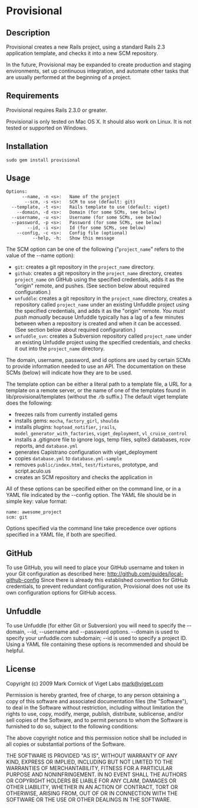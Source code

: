 # Provisional

## Description

Provisional creates a new Rails project, using a standard Rails 2.3 application template, and checks it into a new SCM repository.

In the future, Provisional may be expanded to create production and staging environments, set up continuous integration, and automate other tasks that are usually performed at the beginning of a project.

## Requirements

Provisional requires Rails 2.3.0 or greater.

Provisional is only tested on Mac OS X. It should also work on Linux. It is not tested or supported on Windows.

## Installation

    sudo gem install provisional

## Usage

    Options:
          --name, -n <s>:   Name of the project
           --scm, -s <s>:   SCM to use (default: git)
      --template, -t <s>:   Rails template to use (default: viget)
        --domain, -d <s>:   Domain (for some SCMs, see below)
      --username, -u <s>:   Username (for some SCMs, see below)
      --password, -p <s>:   Password (for some SCMs, see below)
            --id, -i <s>:   Id (for some SCMs, see below)
        --config, -c <s>:   Config file (optional)
              --help, -h:   Show this message

The SCM option can be one of the following ("`project_name`" refers to the value of the --name option):

* `git`: creates a git repository in the `project_name` directory.
* `github`: creates a git repository in the `project_name` directory, creates `project_name` on GitHub using the specified credentials, adds it as the "origin" remote, and pushes. (See section below about required configuration.)
* `unfuddle`: creates a git repository in the `project_name` directory, creates a repository called `project_name` under an existing Unfuddle project using the specified credentials, and adds it as the "origin" remote. _You must push manually_ because Unfuddle typically has a lag of a few minutes between when a repository is created and when it can be accessed. (See section below about required configuration.)
* `unfuddle_svn`: creates a Subversion repository called `project_name` under an existing Unfuddle project using the specified credentials, and checks it out into the `project_name` directory.

The domain, username, password, and id options are used by certain SCMs to provide information needed to use an API. The documentation on these SCMs (below) will indicate how they are to be used.

The template option can be either a literal path to a template file, a URL for a template on a remote server, or the name of one of the templates found in lib/provisional/templates (without the .rb suffix.) The default viget template does the following:

* freezes rails from currently installed gems
* installs gems: `mocha`, `factory_girl`, `shoulda`
* installs plugins: `hoptoad_notifier`, `jrails`, `model_generator_with_factories`, `viget_deployment`, `vl_cruise_control`
* installs a .gitignore file to ignore logs, temp files, sqlite3 databases, rcov reports, and `database.yml`
* generates Capistrano configuration with viget_deployment
* copies `database.yml` to `database.yml-sample`
* removes `public/index.html`, `test/fixtures`, prototype, and script.aculo.us
* creates an SCM repository and checks the application in

All of these options can be specified either on the command line, or in a YAML file indicated by the --config option. The YAML file should be in simple key: value format:

    name: awesome_project
    scm: git

Options specified via the command line take precedence over options specified in a YAML file, if both are specified.

## GitHub

To use GitHub, you will need to place your GitHub username and token in your Git configuration as described here: http://github.com/guides/local-github-config Since there is already this established convention for GitHub credentials, to prevent redundant configuration, Provisional does not use its own configuration options for GitHub access.

## Unfuddle

To use Unfuddle (for either Git or Subversion) you will need to specify the --domain, --id, --username and --password options. --domain is used to specify your unfuddle.com subdomain; --id is used to specify a project ID. Using a YAML file containing these options is recommended and should be helpful.

## License

Copyright (c) 2009 Mark Cornick of Viget Labs <mark@viget.com>

Permission is hereby granted, free of charge, to any person obtaining a copy of this software and associated documentation files (the "Software"), to deal in the Software without restriction, including without limitation the rights to use, copy, modify, merge, publish, distribute, sublicense, and/or sell copies of the Software, and to permit persons to whom the Software is furnished to do so, subject to the following conditions:

The above copyright notice and this permission notice shall be included in all copies or substantial portions of the Software.

THE SOFTWARE IS PROVIDED "AS IS", WITHOUT WARRANTY OF ANY KIND, EXPRESS OR IMPLIED, INCLUDING BUT NOT LIMITED TO THE WARRANTIES OF MERCHANTABILITY, FITNESS FOR A PARTICULAR PURPOSE AND NONINFRINGEMENT. IN NO EVENT SHALL THE AUTHORS OR COPYRIGHT HOLDERS BE LIABLE FOR ANY CLAIM, DAMAGES OR OTHER LIABILITY, WHETHER IN AN ACTION OF CONTRACT, TORT OR OTHERWISE, ARISING FROM, OUT OF OR IN CONNECTION WITH THE SOFTWARE OR THE USE OR OTHER DEALINGS IN THE SOFTWARE.
